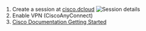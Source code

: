 1. Create a session at [cisco.dcloud](https://dcloud2-sjc.cisco.com/)
![Session details](https://github.com/anastaszi/272_enterprise/blob/master/lab1/img/session_details.png|width=100px)
2. Enable VPN (CiscoAnyConnect)
3. [Cisco Documentation Getting Started](https://dcloud-cms.cisco.com/help/get_started_steps)
